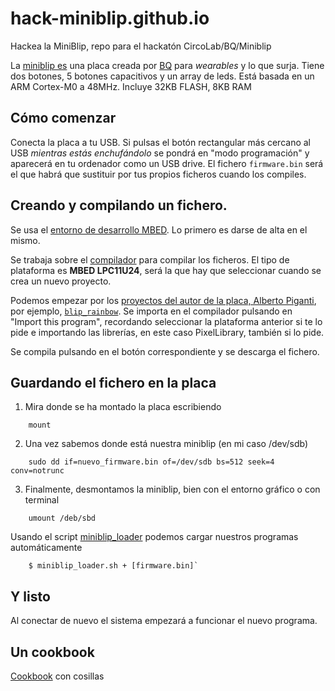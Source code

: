 # hack-miniblip.github.io

Hackea la MiniBlip, repo para el hackatón CircoLab/BQ/Miniblip

La [miniblip es](https://github.com/bqlabs/miniBLIP) una placa creada
por [BQ](http://github.com/bqlabs) para *wearables* y lo que
surja. Tiene dos botones, 5 botones capacitivos y un array de
leds. Está basada en un ARM Cortex-M0 a 48MHz. Incluye 32KB FLASH, 8KB RAM

## Cómo comenzar

Conecta la placa a tu USB. Si pulsas el botón rectangular más cercano al
USB *mientras estás enchufándolo* se pondrá en "modo programación" y aparecerá en tu ordenador como
un USB drive. El fichero ``firmware.bin`` será el que habrá que sustituir
por tus propios ficheros cuando los compiles.

## Creando y compilando un fichero.

Se usa el [entorno de desarrollo MBED](http://developer.mbed.org). Lo
primero es darse de alta en el mismo.

Se trabaja sobre el [compilador](https://developer.mbed.org/compiler/)
para compilar los ficheros. El tipo de plataforma es **MBED LPC11U24**,
será la que hay que seleccionar cuando se crea un nuevo proyecto.

Podemos empezar por los
[proyectos del autor de la placa, Alberto Piganti](https://developer.mbed.org/users/pighixxx/),
por ejemplo,
[`blip_rainbow`](https://developer.mbed.org/users/pighixxx/code/blip_rainbow/). Se
importa en el compilador pulsando en "Import this program", recordando
seleccionar la plataforma anterior si te lo pide e importando las
librerías, en este caso PixelLibrary, también si lo pide.

Se compila pulsando en el botón correspondiente y se descarga el
fichero.

## Guardando el fichero en la placa


1. Mira donde se ha montado la placa escribiendo    

```shell
	mount
```

2. Una vez sabemos donde está nuestra miniblip (en mi caso /dev/sdb)    

```shell
	sudo dd if=nuevo_firmware.bin of=/dev/sdb bs=512 seek=4 conv=notrunc
```

3. Finalmente, desmontamos la miniblip, bien con el entorno gráfico o con terminal

```
    umount /deb/sbd
```

Usando el script [miniblip_loader](miniblip_loader.sh) podemos cargar nuestros programas automáticamente    

```shell
	$ miniblip_loader.sh + [firmware.bin]`
```

## Y listo

Al conectar de nuevo el sistema empezará a funcionar el nuevo
programa.

## Un cookbook

[Cookbook](cookbook.md) con cosillas

